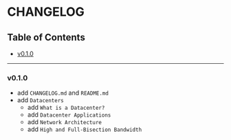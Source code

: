 <h1>CHANGELOG</h1>

<h2>Table of Contents</h2>

- [v0.1.0](#v010)

--------------------

### v0.1.0

- add `CHANGELOG.md` and `README.md`
- add `Datacenters`
  - add `What is a Datacenter?`
  - add `Datacenter Applications`
  - add `Network Architecture`
  - add `High and Full-Bisection Bandwidth`
